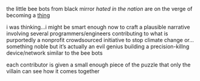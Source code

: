 the little bee bots from black mirror _hated in the nation_ are on the verge of becoming a [thing](https://www.engadget.com/2019/05/17/four-winged-robot-insect-bee-plus/)

i was thinking…i might be smart enough now to craft a plausible narrative involving several programmers/engineers contributing to what is purportedly a nonprofit crowdsourced initiative to stop climate change or…something noble but it’s actually an evil genius building a precision-killng device/network similar to the bee bots

each contributor is given a small enough piece of the puzzle that only the villain can see how it comes together